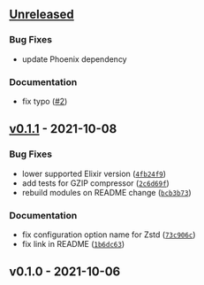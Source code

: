 <a name="unreleased"></a>
## [Unreleased]

### Bug Fixes
- update Phoenix dependency

### Documentation
- fix typo ([#2](https://github.com/hauleth/phoenix_bakery/issues/2))


<a name="v0.1.1"></a>
## [v0.1.1] - 2021-10-08
### Bug Fixes
- lower supported Elixir version ([`4fb24f9`](https://github.com/hauleth/phoenix_bakery/commit/4fb24f95e0734a7d6c23d395eda68866a1261005))
- add tests for GZIP compressor ([`2c6d69f`](https://github.com/hauleth/phoenix_bakery/commit/2c6d69f6da2ec51c3a5298b374965b396317e8ac))
- rebuild modules on README change ([`bcb3b73`](https://github.com/hauleth/phoenix_bakery/commit/bcb3b7310321e34f8f83d214b3c3626ddeae09c2))

### Documentation
- fix configuration option name for Zstd ([`73c906c`](https://github.com/hauleth/phoenix_bakery/commit/73c906cd250f637ad4caa10ed5ab23d024eda0cb))
- fix link in README ([`1b6dc63`](https://github.com/hauleth/phoenix_bakery/commit/1b6dc637888c7b5f81e47f87b6208e5879084232))


<a name="v0.1.0"></a>
## v0.1.0 - 2021-10-06

[Unreleased]: https://github.com/hauleth/phoenix_bakery/compare/v0.1.1...HEAD
[v0.1.1]: https://github.com/hauleth/phoenix_bakery/compare/v0.1.0...v0.1.1
